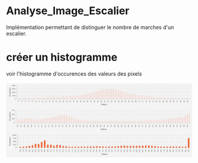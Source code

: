 # Analyse_Image_Escalier
Implémentation permettant de distinguer le nombre de marches d'un escalier.



# créer un histogramme

voir l'histogramme d'occurences des valeurs des pixels

![alt text](https://raw.githubusercontent.com/AxelTdev/Analyse_Image_Escalier/master/stack.png)
